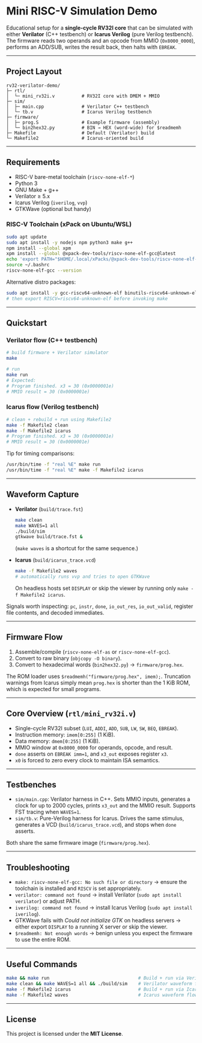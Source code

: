 # Mini RISC-V Simulation Demo

Educational setup for a **single-cycle RV32I core** that can be simulated with either **Verilator** (C++ testbench) or **Icarus Verilog** (pure Verilog testbench). The firmware reads two operands and an opcode from MMIO (`0x8000_0000`), performs an ADD/SUB, writes the result back, then halts with `EBREAK`.

---

## Project Layout

```
rv32-verilator-demo/
├─ rtl/
│  └─ mini_rv32i.v          # RV32I core with DMEM + MMIO
├─ sim/
│  ├─ main.cpp              # Verilator C++ testbench
│  └─ tb.v                  # Icarus Verilog testbench
├─ firmware/
│  ├─ prog.S                # Example firmware (assembly)
│  └─ bin2hex32.py          # BIN → HEX (word-wide) for $readmemh
├─ Makefile                 # Default (Verilator) build
└─ Makefile2                # Icarus-oriented build
```

---

## Requirements

- RISC-V bare-metal toolchain (`riscv-none-elf-*`)
- Python 3
- GNU Make + g++
- Verilator ≥ 5.x
- Icarus Verilog (`iverilog`, `vvp`)
- GTKWave (optional but handy)

### RISC-V Toolchain (xPack on Ubuntu/WSL)

```bash
sudo apt update
sudo apt install -y nodejs npm python3 make g++
npm install --global xpm
xpm install --global @xpack-dev-tools/riscv-none-elf-gcc@latest
echo 'export PATH="$HOME/.local/xPacks/@xpack-dev-tools/riscv-none-elf-gcc/*/.content/bin:$PATH"' >> ~/.bashrc
source ~/.bashrc
riscv-none-elf-gcc --version
```

Alternative distro packages:

```bash
sudo apt install -y gcc-riscv64-unknown-elf binutils-riscv64-unknown-elf
# then export RISCV=riscv64-unknown-elf before invoking make
```

---

## Quickstart

### Verilator flow (C++ testbench)

```bash
# build firmware + Verilator simulator
make

# run
make run
# Expected:
# Program finished. x3 = 30 (0x0000001e)
# MMIO result = 30 (0x0000001e)
```

### Icarus flow (Verilog testbench)

```bash
# clean + rebuild + run using Makefile2
make -f Makefile2 clean
make -f Makefile2 icarus
# Program finished. x3 = 30 (0x0000001e)
# MMIO result = 30 (0x0000001e)
```

Tip for timing comparisons:

```bash
/usr/bin/time -f "real %E" make run
/usr/bin/time -f "real %E" make -f Makefile2 icarus
```

---

## Waveform Capture

- **Verilator** (`build/trace.fst`)
  ```bash
  make clean
  make WAVES=1 all
  ./build/sim
  gtkwave build/trace.fst &
  ```
  (`make waves` is a shortcut for the same sequence.)

- **Icarus** (`build/icarus_trace.vcd`)
  ```bash
  make -f Makefile2 waves
  # automatically runs vvp and tries to open GTKWave
  ```
  On headless hosts set `DISPLAY` or skip the viewer by running only
  `make -f Makefile2 icarus`.

Signals worth inspecting: `pc`, `instr`, `done`, `io_out_res`, `io_out_valid`, register file contents, and decoded immediates.

---

## Firmware Flow

1. Assemble/compile (`riscv-none-elf-as` or `riscv-none-elf-gcc`).
2. Convert to raw binary (`objcopy -O binary`).
3. Convert to hexadecimal words (`bin2hex32.py`) → `firmware/prog.hex`.

The ROM loader uses `$readmemh("firmware/prog.hex", imem);`. Truncation warnings from Icarus simply mean `prog.hex` is shorter than the 1 KiB ROM, which is expected for small programs.

---

## Core Overview (`rtl/mini_rv32i.v`)

- Single-cycle RV32I subset (`LUI`, `ADDI`, `ADD`, `SUB`, `LW`, `SW`, `BEQ`, `EBREAK`).
- Instruction memory: `imem[0:255]` (1 KiB).
- Data memory: `dmem[0:255]` (1 KiB).
- MMIO window at `0x8000_0000` for operands, opcode, and result.
- `done` asserts on `EBREAK imm=1`, and `x3_out` exposes register `x3`.
- `x0` is forced to zero every clock to maintain ISA semantics.

---

## Testbenches

- `sim/main.cpp`: Verilator harness in C++. Sets MMIO inputs, generates a clock for up to 2000 cycles, prints `x3_out` and the MMIO result. Supports FST tracing when `WAVES=1`.
- `sim/tb.v`: Pure-Verilog harness for Icarus. Drives the same stimulus, generates a VCD (`build/icarus_trace.vcd`), and stops when `done` asserts.

Both share the same firmware image (`firmware/prog.hex`).

---

## Troubleshooting

- `make: riscv-none-elf-gcc: No such file or directory` → ensure the toolchain is installed and `RISCV` is set appropriately.
- `verilator: command not found` → install Verilator (`sudo apt install verilator`) or adjust PATH.
- `iverilog: command not found` → install Icarus Verilog (`sudo apt install iverilog`).
- GTKWave fails with *Could not initialize GTK* on headless servers → either export `DISPLAY` to a running X server or skip the viewer.
- `$readmemh: Not enough words` → benign unless you expect the firmware to use the entire ROM.

---

## Useful Commands

```bash
make && make run                                 # Build + run via Verilator
make clean && make WAVES=1 all && ./build/sim    # Verilator waveform flow
make -f Makefile2 icarus                         # Build + run via Icarus
make -f Makefile2 waves                          # Icarus waveform flow
```

---

## License

This project is licensed under the **MIT License**. 
